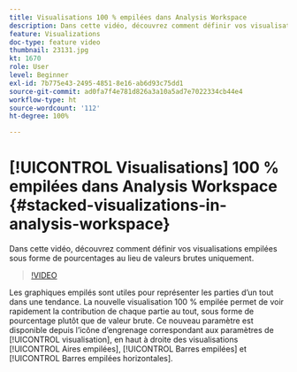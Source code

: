 ```yaml
---
title: Visualisations 100 % empilées dans Analysis Workspace
description: Dans cette vidéo, découvrez comment définir vos visualisations empilées sous forme de pourcentages au lieu de valeurs brutes uniquement.
feature: Visualizations
doc-type: feature video
thumbnail: 23131.jpg
kt: 1670
role: User
level: Beginner
exl-id: 7b775e43-2495-4851-8e16-ab6d93c75dd1
source-git-commit: ad0fa7f4e781d826a3a10a5ad7e7022334cb44e4
workflow-type: ht
source-wordcount: '112'
ht-degree: 100%

---
```


# [!UICONTROL Visualisations] 100 % empilées dans Analysis Workspace {#stacked-visualizations-in-analysis-workspace}

Dans cette vidéo, découvrez comment définir vos visualisations empilées sous forme de pourcentages au lieu de valeurs brutes uniquement.

>[!VIDEO](https://video.tv.adobe.com/v/23131/?quality=12)

Les graphiques empilés sont utiles pour représenter les parties d’un tout dans une tendance. La nouvelle visualisation 100 % empilée permet de voir rapidement la contribution de chaque partie au tout, sous forme de pourcentage plutôt que de valeur brute. Ce nouveau paramètre est disponible depuis lʼicône dʼengrenage correspondant aux paramètres de [!UICONTROL visualisation], en haut à droite des visualisations [!UICONTROL Aires empilées], [!UICONTROL Barres empilées] et [!UICONTROL Barres empilées horizontales].
